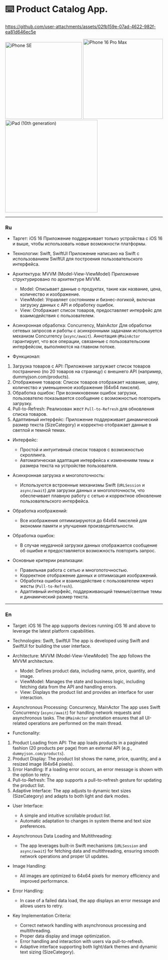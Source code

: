⌨️ Product Catalog App.  
===== 

https://github.com/user-attachments/assets/02fb159e-07ad-4622-982f-ea81d646ec5e

<img width="245" alt="iPhone SE" src="https://github.com/user-attachments/assets/3bc64c0c-5c18-4cbe-a757-546a2d6cf4a3">
<img width="255" alt="iPhone 16 Pro Max" src="https://github.com/user-attachments/assets/55a1861e-9af3-4149-af52-99bafc097211">
<img width="295" alt="iPad (10th generation)" src="https://github.com/user-attachments/assets/7aebadb8-c14c-4304-96be-3712e95f60b1">

-----

### Ru
- Таргет: iOS 16
  Приложение поддерживает только устройства с iOS 16 и выше, чтобы использовать новые возможности платформы.

- Технологии: Swift, SwiftUI
Приложение написано на Swift с использованием SwiftUI для построения пользовательского интерфейса.

- Архитектура: MVVM (Model-View-ViewModel)
Приложение структурировано по архитектуре MVVM.

     - Model: Описывает данные о продуктах, такие как название, цена, количество и изображение.
     - ViewModel: Управляет состоянием и бизнес-логикой, включая загрузку данных с API и обработку ошибок.
     - View: Отображает список товаров, предоставляет интерфейс для взаимодействия с пользователем.
  
- Асинхронная обработка: Concurrency, MainActor
Для обработки сетевых запросов и работы с асинхронными задачами используется механизм Concurrency (`async/await`). Аннотация `@MainActor` гарантирует, что все операции, связанные с пользовательским интерфейсом, выполняются на главном потоке.

- Функционал:
 1. Загрузка товаров с API: Приложение загружает список товаров постранично (по 20 товаров на страницу) с внешнего API (например, dummyjson.com/products).
 2. Отображение товаров: Список товаров отображает название, цену, количество и уменьшенное изображение (64x64 пикселя).
 3. Обработка ошибок: При возникновении ошибок загрузки, пользователю показывается сообщение с возможностью повторить загрузку.
 4. Pull-to-Refresh: Реализован жест `Pull-to-Refresh` для обновления списка товаров.
 5. Адаптивный интерфейс: Приложение поддерживает динамический размер текста (SizeCategory) и корректно отображает данные в светлой и темной темах.
   
- Интерфейс:
     - Простой и интуитивный список товаров с возможностью скроллинга.
     - Автоматическая адаптация интерфейса к изменениям темы и размера текста на устройстве пользователя.
  
- Асинхронная загрузка и многопоточность:
     - Используются встроенные механизмы Swift (`URLSession` и `async/await`) для загрузки данных и многопоточности, что обеспечивает плавную работу с сетью и корректное обновление пользовательского интерфейса.
  
- Обработка изображений:
     - Все изображения оптимизируются до 64x64 пикселей для экономии памяти и улучшения производительности.
  
- Обработка ошибок:
     - В случае неудачной загрузки данных отображается сообщение об ошибке и предоставляется возможность повторить запрос.
  
- Основные критерии реализации:
     - Правильная работа с сетью и многопоточностью.
     - Корректное отображение данных и оптимизация изображений.
     - Обработка ошибок и взаимодействие с пользователем через жесты (`Pull-to-Refresh`).
     - Адаптивный интерфейс, поддерживающий темные/светлые темы и динамический размер текста.

-----

### En
- Target: iOS 16
The app supports devices running iOS 16 and above to leverage the latest platform capabilities.

- Technologies: Swift, SwiftUI
The app is developed using Swift and SwiftUI for building the user interface.

- Architecture: MVVM (Model-View-ViewModel)
The app follows the MVVM architecture.

     - Model: Defines product data, including name, price, quantity, and image.
     - ViewModel: Manages the state and business logic, including fetching data from the API and handling errors.
     - View: Displays the product list and provides an interface for user interaction.
       
- Asynchronous Processing: Concurrency, MainActor
The app uses Swift Concurrency (`async/await`) for handling network requests and asynchronous tasks. The `@MainActor` annotation ensures that all UI-related operations are performed on the main thread.

- Functionality:

1. Product Loading from API: The app loads products in a paginated fashion (20 products per page) from an external API (e.g., `dummyjson.com/products`).
2. Product Display: The product list shows the name, price, quantity, and a resized image (64x64 pixels).
3. Error Handling: If a loading error occurs, an error message is shown with the option to retry.
4. Pull-to-Refresh: The app supports a pull-to-refresh gesture for updating the product list.
5. Adaptive Interface: The app adjusts to dynamic text sizes (SizeCategory) and adapts to both light and dark modes.
   
- User Interface:
     - A simple and intuitive scrollable product list.
     - Automatic adaptation to changes in system theme and text size preferences.

- Asynchronous Data Loading and Multithreading:
     - The app leverages built-in Swift mechanisms (`URLSession` and `async/await`) for fetching data and multithreading, ensuring smooth network operations and proper UI updates.
       
- Image Handling:
     - All images are optimized to 64x64 pixels for memory efficiency and improved performance.
       
- Error Handling:
     - In case of a failed data load, the app displays an error message and allows users to retry.
       
- Key Implementation Criteria:
     - Correct network handling with asynchronous processing and multithreading.
     - Proper data display and image optimization.
     - Error handling and interaction with users via pull-to-refresh.
     - Adaptive interface supporting both light/dark themes and dynamic text sizing (SizeCategory).
